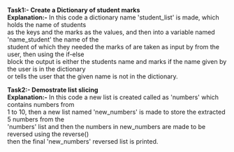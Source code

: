 **Task1:- Create a Dictionary of student marks**  
     **Explanation:-** In this code a dictionary name 'student_list' is made, which holds the name of students  
     as the keys and the marks as the values, and then into a variable named 'name_student' the name of the  
     student of which they needed the marks of are taken as input by from the user, then using the if-else  
     block the output is either the students name and marks if the name given by the user is in the dictionary  
     or tells the user that the given name is not in the dictionary.  

**Task2:- Demostrate list slicing**  
       **Explanation:-** In this code a new list is created called as 'numbers' which contains numbers from  
       1 to 10, then a new list named 'new_numbers' is made to store the extracted 5 numbers from the  
       'numbers' list and then the numbers in new_numbers are made to be reversed using the reverse()  
       then the final 'new_numbers' reversed list is printed.

